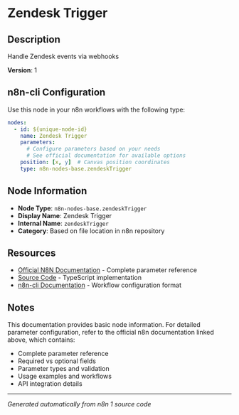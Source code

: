 # Zendesk Trigger

## Description

Handle Zendesk events via webhooks

**Version**: 1

## n8n-cli Configuration

Use this node in your n8n workflows with the following type:

```yaml
nodes:
  - id: ${unique-node-id}
    name: Zendesk Trigger
    parameters:
      # Configure parameters based on your needs
      # See official documentation for available options
    position: [x, y]  # Canvas position coordinates
    type: n8n-nodes-base.zendeskTrigger
```

## Node Information

- **Node Type**: `n8n-nodes-base.zendeskTrigger`
- **Display Name**: Zendesk Trigger
- **Internal Name**: `zendeskTrigger`
- **Category**: Based on file location in n8n repository

## Resources

- [Official N8N Documentation](https://docs.n8n.io/integrations/builtin/app-nodes/n8n-nodes-base.zendesktrigger/) - Complete parameter reference
- [Source Code](https://github.com/n8n-io/n8n/blob/master/packages/nodes-base/nodes/Zendesk/ZendeskTrigger.node.ts) - TypeScript implementation
- [n8n-cli Documentation](https://github.com/edenreich/n8n-cli) - Workflow configuration format

## Notes

This documentation provides basic node information. For detailed parameter configuration, 
refer to the official n8n documentation linked above, which contains:

- Complete parameter reference
- Required vs optional fields
- Parameter types and validation
- Usage examples and workflows
- API integration details

---
*Generated automatically from n8n 1 source code*
